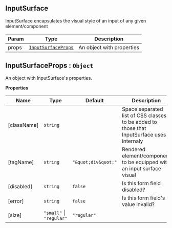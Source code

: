 <a name="InputSurface"></a>

## InputSurface
InputSurface encapsulates the visual style of an input of any given element/component


| Param | Type | Description |
| --- | --- | --- |
| props | [<code>InputSurfaceProps</code>](#InputSurfaceProps) | An object with properties |

<a name="InputSurfaceProps"></a>

## InputSurfaceProps : <code>Object</code>
An object with InputSurface's properties.

**Properties**

| Name | Type | Default | Description |
| --- | --- | --- | --- |
| [className] | <code>string</code> |  | Space separated list of CSS classes to be added to those that InputSurface uses internaly |
| [tagName] | <code>string</code> | <code>&quot;\&quot;div\&quot;&quot;</code> | Rendered element/component to be equipped with an input surface visual |
| [disabled] | <code>string</code> | <code>false</code> | Is this form field disabled? |
| [error] | <code>string</code> | <code>false</code> | Is this form field's value invalid? |
| [size] | <code>&quot;small&quot;</code> \| <code>&quot;regular&quot;</code> | <code>&quot;regular&quot;</code> |  |


